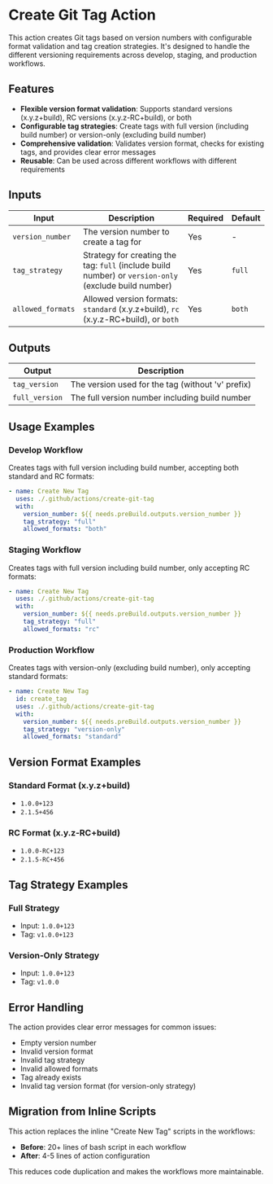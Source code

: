 # Create Git Tag Action

This action creates Git tags based on version numbers with configurable format validation and tag creation strategies. It's designed to handle the different versioning requirements across develop, staging, and production workflows.

## Features

- **Flexible version format validation**: Supports standard versions (x.y.z+build), RC versions (x.y.z-RC+build), or both
- **Configurable tag strategies**: Create tags with full version (including build number) or version-only (excluding build number)
- **Comprehensive validation**: Validates version format, checks for existing tags, and provides clear error messages
- **Reusable**: Can be used across different workflows with different requirements

## Inputs

| Input | Description | Required | Default |
|-------|-------------|----------|---------|
| `version_number` | The version number to create a tag for | Yes | - |
| `tag_strategy` | Strategy for creating the tag: `full` (include build number) or `version-only` (exclude build number) | Yes | `full` |
| `allowed_formats` | Allowed version formats: `standard` (x.y.z+build), `rc` (x.y.z-RC+build), or `both` | Yes | `both` |

## Outputs

| Output | Description |
|--------|-------------|
| `tag_version` | The version used for the tag (without 'v' prefix) |
| `full_version` | The full version number including build number |

## Usage Examples

### Develop Workflow

Creates tags with full version including build number, accepting both standard and RC formats:

```yaml
- name: Create New Tag
  uses: ./.github/actions/create-git-tag
  with:
    version_number: ${{ needs.preBuild.outputs.version_number }}
    tag_strategy: "full"
    allowed_formats: "both"
```

### Staging Workflow

Creates tags with full version including build number, only accepting RC formats:

```yaml
- name: Create New Tag
  uses: ./.github/actions/create-git-tag
  with:
    version_number: ${{ needs.preBuild.outputs.version_number }}
    tag_strategy: "full"
    allowed_formats: "rc"
```

### Production Workflow

Creates tags with version-only (excluding build number), only accepting standard formats:

```yaml
- name: Create New Tag
  id: create_tag
  uses: ./.github/actions/create-git-tag
  with:
    version_number: ${{ needs.preBuild.outputs.version_number }}
    tag_strategy: "version-only"
    allowed_formats: "standard"
```

## Version Format Examples

### Standard Format (x.y.z+build)

- `1.0.0+123`
- `2.1.5+456`

### RC Format (x.y.z-RC+build)

- `1.0.0-RC+123`
- `2.1.5-RC+456`

## Tag Strategy Examples

### Full Strategy

- Input: `1.0.0+123`
- Tag: `v1.0.0+123`

### Version-Only Strategy

- Input: `1.0.0+123`
- Tag: `v1.0.0`

## Error Handling

The action provides clear error messages for common issues:

- Empty version number
- Invalid version format
- Invalid tag strategy
- Invalid allowed formats
- Tag already exists
- Invalid tag version format (for version-only strategy)

## Migration from Inline Scripts

This action replaces the inline "Create New Tag" scripts in the workflows:

- **Before**: 20+ lines of bash script in each workflow
- **After**: 4-5 lines of action configuration

This reduces code duplication and makes the workflows more maintainable.
